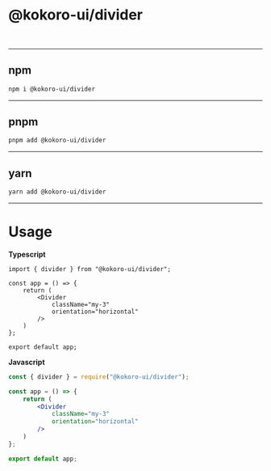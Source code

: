 # @kokoro-ui/divider

<br/>

---

## ****npm****
```bash
npm i @kokoro-ui/divider
```

---

## ****pnpm****
```bash
pnpm add @kokoro-ui/divider
```

---

## ****yarn****
```bash
yarn add @kokoro-ui/divider
```

---

# Usage

**Typescript**
```tsx
import { divider } from "@kokoro-ui/divider";

const app = () => {
    return (
        <Divider
            className="my-3"
            orientation="horizontal"
        />
    )
};

export default app;
```

**Javascript**
```jsx
const { divider } = require("@kokoro-ui/divider");

const app = () => {
    return (
        <Divider
            className="my-3"
            orientation="horizontal"
        />
    )
};

export default app;
```